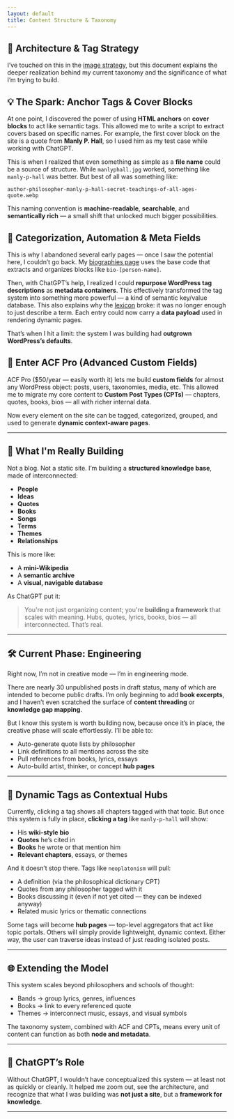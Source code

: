 ```yaml
---
layout: default
title: Content Structure & Taxonomy
---
```


## 🧭 Architecture & Tag Strategy

I’ve touched on this in the [image strategy](/image-strategy), but this document explains the deeper realization behind my current taxonomy and the significance of what I’m trying to build.

## 💡 The Spark: Anchor Tags & Cover Blocks

At one point, I discovered the power of using **HTML anchors** on **cover blocks** to act like semantic tags. This allowed me to write a script to extract covers based on specific names. For example, the first cover block on the site is a quote from **Manly P. Hall**, so I used him as my test case while working with ChatGPT.

This is when I realized that even something as simple as a **file name** could be a source of structure. While `manlyphall.jpg` worked, something like `manly-p-hall` was better. But best of all was something like:

```
author-philosopher-manly-p-hall-secret-teachings-of-all-ages-quote.webp
```

This naming convention is **machine-readable**, **searchable**, and **semantically rich** — a small shift that unlocked much bigger possibilities.

## 🧩 Categorization, Automation & Meta Fields

This is why I abandoned several early pages — once I saw the potential here, I couldn’t go back. My [biographies page](/biographies) uses the base code that extracts and organizes blocks like `bio-[person-name]`.

Then, with ChatGPT’s help, I realized I could **repurpose WordPress tag descriptions** as **metadata containers**. This effectively transformed the tag system into something more powerful — a kind of semantic key/value database. This also explains why the [lexicon](/lexicon) broke: it was no longer enough to just describe a term. Each entry could now carry a **data payload** used in rendering dynamic pages.

That’s when I hit a limit: the system I was building had **outgrown WordPress’s defaults**.

## 🔧 Enter ACF Pro (Advanced Custom Fields)

ACF Pro (\$50/year — easily worth it) lets me build **custom fields** for almost any WordPress object: posts, users, taxonomies, media, etc. This allowed me to migrate my core content to **Custom Post Types (CPTs)** — chapters, quotes, books, bios — all with richer internal data.

Now every element on the site can be tagged, categorized, grouped, and used to generate **dynamic context-aware pages**.

---

## 🧭 What I'm Really Building

Not a blog.
Not a static site.
I’m building a **structured knowledge base**, made of interconnected:

* **People**
* **Ideas**
* **Quotes**
* **Books**
* **Songs**
* **Terms**
* **Themes**
* **Relationships**

This is more like:

* A **mini-Wikipedia**
* A **semantic archive**
* A **visual, navigable database**

As ChatGPT put it:

> You're not just organizing content; you're **building a framework** that scales with meaning. Hubs, quotes, lyrics, books, bios — all interconnected. That’s real.

---

## 🛠 Current Phase: Engineering

Right now, I’m not in creative mode — I’m in engineering mode.

There are nearly 30 unpublished posts in draft status, many of which are intended to become public drafts. I’m only beginning to add **book excerpts**, and I haven’t even scratched the surface of **content threading** or **knowledge gap mapping**.

But I know this system is worth building now, because once it’s in place, the creative phase will scale effortlessly. I’ll be able to:

* Auto-generate quote lists by philosopher
* Link definitions to all mentions across the site
* Pull references from books, lyrics, essays
* Auto-build artist, thinker, or concept **hub pages**

---

## 🔁 Dynamic Tags as Contextual Hubs

Currently, clicking a tag shows all chapters tagged with that topic. But once this system is fully in place, **clicking a tag** like `manly-p-hall` will show:

* His **wiki-style bio**
* **Quotes** he’s cited in
* **Books** he wrote or that mention him
* **Relevant chapters**, essays, or themes

And it doesn’t stop there. Tags like `neoplatonism` will pull:

* A definition (via the philosophical dictionary CPT)
* Quotes from any philosopher tagged with it
* Books discussing it (even if not yet cited — they can be indexed anyway)
* Related music lyrics or thematic connections

Some tags will become **hub pages** — top-level aggregators that act like topic portals. Others will simply provide lightweight, dynamic context. Either way, the user can traverse ideas instead of just reading isolated posts.

---

## 🌐 Extending the Model

This system scales beyond philosophers and schools of thought:

* Bands → group lyrics, genres, influences
* Books → link to every referenced quote
* Themes → interconnect music, essays, and visual symbols

The taxonomy system, combined with ACF and CPTs, means every unit of content can function as both **node and metadata**.

---

## 🙏 ChatGPT’s Role

Without ChatGPT, I wouldn’t have conceptualized this system — at least not as quickly or cleanly. It helped me zoom out, see the architecture, and recognize that what I was building was **not just a site**, but a **framework for knowledge**.

---
